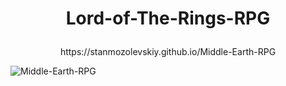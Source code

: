 # <p align="center"> Lord-of-The-Rings-RPG 
<p align="center"> https://stanmozolevskiy.github.io/Middle-Earth-RPG 

![Middle-Earth-RPG](http://66.media.tumblr.com/abd23ab8f9c393d2a833a6f179d7fee7/tumblr_n7qap2CT001t6ngbpo1_500.gif) 


